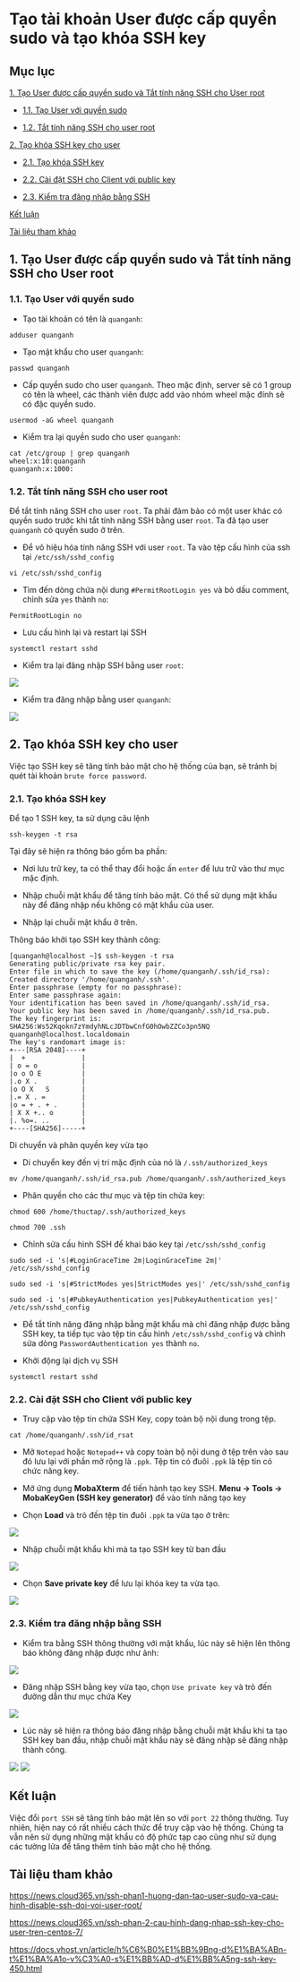 # Tạo tài khoản User được cấp quyền sudo và tạo khóa SSH key

## Mục lục

[1. Tạo User được cấp quyền sudo và Tắt tính năng SSH cho User root](https://github.com/quanganh1996111/Linux-Tutorial/blob/master/Linux-Onjob-Trainning/Security-and-Firewall/SSH-Configuration/Configure-SSH-PrivateKey.md#1-t%E1%BA%A1o-user-%C4%91%C6%B0%E1%BB%A3c-c%E1%BA%A5p-quy%E1%BB%81n-sudo-v%C3%A0-t%E1%BA%AFt-t%C3%ADnh-n%C4%83ng-ssh-cho-user-root)

- [1.1. Tạo User với quyền sudo](https://github.com/quanganh1996111/Linux-Tutorial/blob/master/Linux-Onjob-Trainning/Security-and-Firewall/SSH-Configuration/Configure-SSH-PrivateKey.md#11-t%E1%BA%A1o-user-v%E1%BB%9Bi-quy%E1%BB%81n-sudo)

- [1.2. Tắt tính năng SSH cho user root](https://github.com/quanganh1996111/Linux-Tutorial/blob/master/Linux-Onjob-Trainning/Security-and-Firewall/SSH-Configuration/Configure-SSH-PrivateKey.md#12-t%E1%BA%AFt-t%C3%ADnh-n%C4%83ng-ssh-cho-user-root)

[2. Tạo khóa SSH key cho user](https://github.com/quanganh1996111/Linux-Tutorial/blob/master/Linux-Onjob-Trainning/Security-and-Firewall/SSH-Configuration/Configure-SSH-PrivateKey.md#2-t%E1%BA%A1o-kh%C3%B3a-ssh-key-cho-user)

- [2.1. Tạo khóa SSH key](https://github.com/quanganh1996111/Linux-Tutorial/blob/master/Linux-Onjob-Trainning/Security-and-Firewall/SSH-Configuration/Configure-SSH-PrivateKey.md#21-t%E1%BA%A1o-kh%C3%B3a-ssh-key)

- [2.2. Cài đặt SSH cho Client với public key](https://github.com/quanganh1996111/Linux-Tutorial/blob/master/Linux-Onjob-Trainning/Security-and-Firewall/SSH-Configuration/Configure-SSH-PrivateKey.md#22-c%C3%A0i-%C4%91%E1%BA%B7t-ssh-cho-client-v%E1%BB%9Bi-public-key)

- [2.3. Kiểm tra đăng nhập bằng SSH](https://github.com/quanganh1996111/Linux-Tutorial/blob/master/Linux-Onjob-Trainning/Security-and-Firewall/SSH-Configuration/Configure-SSH-PrivateKey.md#23-ki%E1%BB%83m-tra-%C4%91%C4%83ng-nh%E1%BA%ADp-b%E1%BA%B1ng-ssh)

[Kết luận](https://github.com/quanganh1996111/Linux-Tutorial/blob/master/Linux-Onjob-Trainning/Security-and-Firewall/SSH-Configuration/Configure-SSH-PrivateKey.md#k%E1%BA%BFt-lu%E1%BA%ADn)

[Tài liệu tham khảo](https://github.com/quanganh1996111/Linux-Tutorial/blob/master/Linux-Onjob-Trainning/Security-and-Firewall/SSH-Configuration/Configure-SSH-PrivateKey.md#t%C3%A0i-li%E1%BB%87u-tham-kh%E1%BA%A3o)

## 1. Tạo User được cấp quyền sudo và Tắt tính năng SSH cho User root

### 1.1. Tạo User với quyền sudo

- Tạo tài khoản có tên là `quanganh`:

`adduser quanganh`

- Tạo mật khẩu cho user `quanganh`:

`passwd quanganh`

- Cấp quyền sudo cho user `quanganh`. Theo mặc định, server sẽ có 1 group có tên là wheel, các thành viên được add vào nhóm wheel mặc đính sẽ có đặc quyền sudo.

`usermod -aG wheel quanganh`

- Kiểm tra lại quyền sudo cho user `quanganh`:

```
cat /etc/group | grep quanganh
wheel:x:10:quanganh
quanganh:x:1000:
```

### 1.2. Tắt tính năng SSH cho user root

Để tắt tính năng SSH cho user `root`. Ta phải đảm bảo có một user khác có quyền sudo trước khi tắt tính năng SSH bằng user `root`. Ta đã tạo user `quanganh` có quyền sudo ở trên.

- Để vô hiệu hóa tính năng SSH với user `root`. Ta vào tệp cấu hình của ssh tại `/etc/ssh/sshd_config`

`vi /etc/ssh/sshd_config`

- Tìm đến dòng chứa nội dung `#PermitRootLogin yes` và bỏ dấu comment, chỉnh sửa `yes` thành `no`:

`PermitRootLogin no`

- Lưu cấu hình lại và restart lại SSH

`systemctl restart sshd`

- Kiểm tra lại đăng nhập SSH bằng user `root`:

<img src="https://imgur.com/mZSKA4d.png">

- Kiểm tra đăng nhập bằng user `quanganh`:

<img src="https://imgur.com/xdyUUyZ.png">

## 2. Tạo khóa SSH key cho user

Việc tạo SSH key sẽ tăng tính bảo mật cho hệ thống của bạn, sẽ tránh bị quét tài khoản `brute force password`.

### 2.1. Tạo khóa SSH key

Để tạo 1 SSH key, ta sử dụng câu lệnh

`ssh-keygen -t rsa`

Tại đây sẽ hiện ra thông báo gồm ba phần:

- Nơi lưu trữ key, ta có thể thay đổi hoặc ấn `enter` để lưu trữ vào thư mục mặc định.

- Nhập chuỗi mật khẩu để tăng tính bảo mật. Có thể sử dụng mật khẩu này để đăng nhập nếu không có mật khẩu của user.

- Nhập lại chuỗi mật khẩu ở trên.

Thông báo khởi tạo SSH key thành công:

```
[quanganh@localhost ~]$ ssh-keygen -t rsa
Generating public/private rsa key pair.
Enter file in which to save the key (/home/quanganh/.ssh/id_rsa):
Created directory '/home/quanganh/.ssh'.
Enter passphrase (empty for no passphrase):
Enter same passphrase again:
Your identification has been saved in /home/quanganh/.ssh/id_rsa.
Your public key has been saved in /home/quanganh/.ssh/id_rsa.pub.
The key fingerprint is:
SHA256:Ws52Kqokn7zYmdyhNLcJDTbwCnfG0hOwbZZCo3pn5NQ quanganh@localhost.localdomain
The key's randomart image is:
+---[RSA 2048]----+
|  +              |
| o = o           |
|o o O E          |
|.o X .           |
|o O X   S        |
|.= X . =         |
|o = + . + .      |
| X X +.. o       |
|. %o=. ..        |
+----[SHA256]-----+
```

Di chuyển và phân quyền key vừa tạo

- Di chuyển key đến vị trí mặc định của nó là `/.ssh/authorized_keys`

`mv /home/quanganh/.ssh/id_rsa.pub /home/quanganh/.ssh/authorized_keys`

- Phân quyền cho các thư mục và tệp tin chứa key:

```
chmod 600 /home/thuctap/.ssh/authorized_keys

chmod 700 .ssh
```

- Chỉnh sửa cấu hình SSH để khai báo key tại `/etc/ssh/sshd_config`

```
sudo sed -i 's|#LoginGraceTime 2m|LoginGraceTime 2m|' /etc/ssh/sshd_config

sudo sed -i 's|#StrictModes yes|StrictModes yes|' /etc/ssh/sshd_config

sudo sed -i 's|#PubkeyAuthentication yes|PubkeyAuthentication yes|' /etc/ssh/sshd_config
```

- Để tắt tính năng đăng nhập bằng mật khẩu mà chỉ đăng nhập được bằng SSH key, ta tiếp tục vào tệp tin cấu hình `/etc/ssh/sshd_config` và chỉnh sửa dòng `PasswordAuthentication yes` thành `no`.

- Khởi động lại dịch vụ SSH

`systemctl restart sshd`

### 2.2. Cài đặt SSH cho Client với public key

- Truy cập vào tệp tin chứa SSH Key, copy toàn bộ nội dung trong tệp.

`cat /home/quanganh/.ssh/id_rsat`

- Mở `Notepad` hoặc `Notepad++` và copy toàn bộ nội dung ở tệp trên vào sau đó lưu lại với phần mở rộng là `.ppk`. Tệp tin có đuôi `.ppk` là tệp tin có chức năng key.

- Mở ứng dụng **MobaXterm** để tiến hành tạo key SSH. **Menu -> Tools -> MobaKeyGen (SSH key generator)** để vào tính năng tạo key

- Chọn **Load** và trỏ đến tệp tin đuôi `.ppk` ta vừa tạo ở trên:

<img src="https://imgur.com/YsqBcis.png">

- Nhập chuỗi mật khẩu khi mà ta tạo SSH key từ ban đầu

<img src="https://imgur.com/wnbmE53.png">

- Chọn **Save private key** để lưu lại khóa key ta vừa tạo.

<img src="https://imgur.com/zLL36eS.png">

### 2.3. Kiểm tra đăng nhập bằng SSH

- Kiểm tra bằng SSH thông thường với mật khẩu, lúc này sẽ hiện lên thông báo không đăng nhập được như ảnh:

<img src="https://imgur.com/vcnr7Sl.png">

- Đăng nhập SSH bằng key vừa tạo, chọn `Use private key` và trỏ đến đường dẫn thư mục chứa Key

<img src="https://imgur.com/ahdH1hc.png">

- Lúc này sẽ hiện ra thông báo đăng nhập bằng chuỗi mật khẩu khi ta tạo SSH key ban đầu, nhập chuỗi mật khẩu này sẽ đăng nhập sẽ đăng nhập thành công.

<img src="https://imgur.com/tHb9BkP.png">

<img src="https://imgur.com/dNXtNnM.png">

## Kết luận

Việc đổi `port SSH` sẽ tăng tính bảo mật lên so với `port 22` thông thường. Tuy nhiên, hiện nay có rất nhiều cách thức để truy cập vào hệ thống. Chúng ta vẫn nên sử dụng những mật khẩu có độ phức tạp cao cũng như sử dụng các tường lửa để tăng thêm tính bảo mật cho hệ thống.

## Tài liệu tham khảo

https://news.cloud365.vn/ssh-phan1-huong-dan-tao-user-sudo-va-cau-hinh-disable-ssh-doi-voi-user-root/

https://news.cloud365.vn/ssh-phan-2-cau-hinh-dang-nhap-ssh-key-cho-user-tren-centos-7/

https://docs.vhost.vn/article/h%C6%B0%E1%BB%9Bng-d%E1%BA%ABn-t%E1%BA%A1o-v%C3%A0-s%E1%BB%AD-d%E1%BB%A5ng-ssh-key-450.html